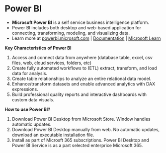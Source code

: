 # Power BI
- **Microsoft Power BI** is a self service business intelligence platform.
- Power BI includes both desktop and web-based application for connecting, transforming, modeling, and visualizing data.
- Learn more at [powerbi.microsoft.com](https://powerbi.microsoft.com/) | [Documentation](https://learn.microsoft.com/en-us/power-bi/fundamentals/desktop-getting-started) | [Microsoft Learn](https://learn.microsoft.com/en-gb/training/powerplatform/power-bi?WT.mc_id=powerbi_landingpage-product-desktop)

**Key Characteristics of Power BI**
1. Access and connect data from anywhere (database table, excel, csv files, web, cloud services, folders, etc)
2. Create fully automated workflows to (ETL) extract, transform, and load data for analysis.
3. Create table relationships to analyze an entire relational data model.
4. Enhance/transform datasets and enable advanced analytics with DAX expressions.
5. Build professional quality reports and interactive dashboards with custom data visuals.

**How to use Power BI?**
1. Download Power BI Desktop from Microsoft Store. Window handles automatic updates.
2. Download Power BI Desktop manually from web. No automatic updates, download an executable installation file.
3. Install as part of Microsft 365 subscriptions. Power BI Desktop and Power BI Service is as a part selected enterprice Microsoft 365.
